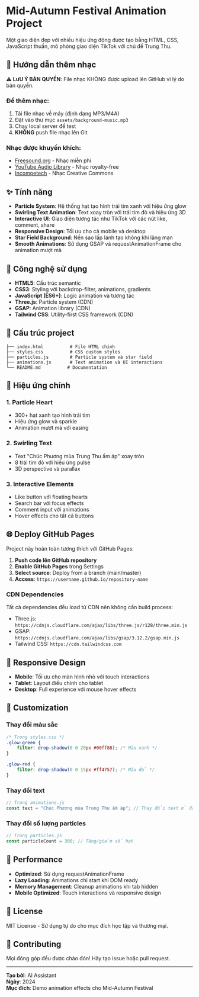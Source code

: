 # Mid-Autumn Festival Animation Project

Một giao diện đẹp với nhiều hiệu ứng động được tạo bằng HTML, CSS, JavaScript thuần, mô phỏng giao diện TikTok với chủ đề Trung Thu.

## 🎵 **Hướng dẫn thêm nhạc**

⚠️ **LưU Ý BẢN QUYỀN**: File nhạc KHÔNG được upload lên GitHub vì lý do bản quyền.

### Để thêm nhạc:
1. Tải file nhạc về máy (định dạng MP3/M4A)
2. Đặt vào thư mục `assets/background-music.mp3`  
3. Chạy local server để test
4. **KHÔNG** push file nhạc lên Git

### Nhạc được khuyến khích:
- [Freesound.org](https://freesound.org) - Nhạc miễn phí
- [YouTube Audio Library](https://studio.youtube.com/channel/music) - Nhạc royalty-free
- [Incompetech](https://incompetech.com) - Nhạc Creative Commons

## ✨ Tính năng

- **Particle System**: Hệ thống hạt tạo hình trái tim xanh với hiệu ứng glow
- **Swirling Text Animation**: Text xoay tròn với trái tim đỏ và hiệu ứng 3D
- **Interactive UI**: Giao diện tương tác như TikTok với các nút like, comment, share
- **Responsive Design**: Tối ưu cho cả mobile và desktop
- **Star Field Background**: Nền sao lấp lánh tạo không khí lãng mạn
- **Smooth Animations**: Sử dụng GSAP và requestAnimationFrame cho animation mượt mà

## 🚀 Công nghệ sử dụng

- **HTML5**: Cấu trúc semantic
- **CSS3**: Styling với backdrop-filter, animations, gradients
- **JavaScript (ES6+)**: Logic animation và tương tác
- **Three.js**: Particle system (CDN)
- **GSAP**: Animation library (CDN)
- **Tailwind CSS**: Utility-first CSS framework (CDN)

## 📁 Cấu trúc project

```
├── index.html          # File HTML chính
├── styles.css          # CSS custom styles
├── particles.js        # Particle system và star field
├── animations.js       # Text animation và UI interactions
└── README.md          # Documentation
```

## 🎯 Hiệu ứng chính

### 1. Particle Heart
- 300+ hạt xanh tạo hình trái tim
- Hiệu ứng glow và sparkle
- Animation mượt mà với easing

### 2. Swirling Text
- Text "Chúc Phương mùa Trung Thu ấm áp" xoay tròn
- 8 trái tim đỏ với hiệu ứng pulse
- 3D perspective và parallax

### 3. Interactive Elements
- Like button với floating hearts
- Search bar với focus effects
- Comment input với animations
- Hover effects cho tất cả buttons

## 🌐 Deploy GitHub Pages

Project này hoàn toàn tương thích với GitHub Pages:

1. **Push code lên GitHub repository**
2. **Enable GitHub Pages** trong Settings
3. **Select source**: Deploy from a branch (main/master)
4. **Access**: `https://username.github.io/repository-name`

### CDN Dependencies
Tất cả dependencies đều load từ CDN nên không cần build process:
- Three.js: `https://cdnjs.cloudflare.com/ajax/libs/three.js/r128/three.min.js`
- GSAP: `https://cdnjs.cloudflare.com/ajax/libs/gsap/3.12.2/gsap.min.js`
- Tailwind CSS: `https://cdn.tailwindcss.com`

## 📱 Responsive Design

- **Mobile**: Tối ưu cho màn hình nhỏ với touch interactions
- **Tablet**: Layout điều chỉnh cho tablet
- **Desktop**: Full experience với mouse hover effects

## 🎨 Customization

### Thay đổi màu sắc
```css
/* Trong styles.css */
.glow-green {
    filter: drop-shadow(0 0 20px #00ff88); /* Màu xanh */
}

.glow-red {
    filter: drop-shadow(0 0 15px #ff4757); /* Màu đỏ */
}
```

### Thay đổi text
```javascript
// Trong animations.js
const text = "Chúc Phương mùa Trung Thu ấm áp"; // Thay đổi text ở đây
```

### Thay đổi số lượng particles
```javascript
// Trong particles.js
const particleCount = 300; // Tăng/giảm số hạt
```

## 🔧 Performance

- **Optimized**: Sử dụng requestAnimationFrame
- **Lazy Loading**: Animations chỉ start khi DOM ready
- **Memory Management**: Cleanup animations khi tab hidden
- **Mobile Optimized**: Touch interactions và responsive design

## 📄 License

MIT License - Sử dụng tự do cho mục đích học tập và thương mại.

## 🤝 Contributing

Mọi đóng góp đều được chào đón! Hãy tạo issue hoặc pull request.

---

**Tạo bởi**: AI Assistant  
**Ngày**: 2024  
**Mục đích**: Demo animation effects cho Mid-Autumn Festival
